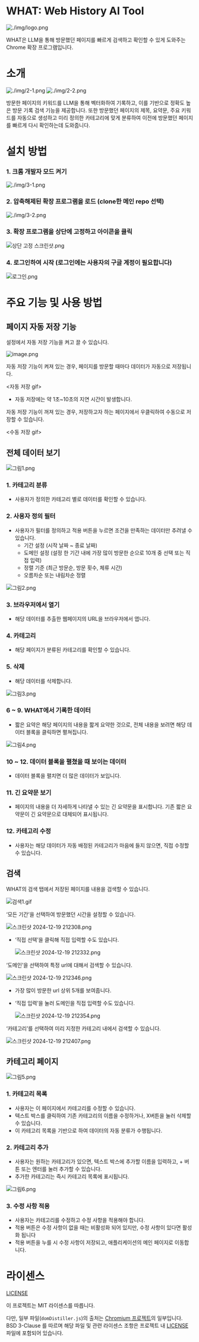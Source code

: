 # WHAT: Web History AI Tool

![./img/logo.png](./img/logo.png)

WHAT은 LLM을 통해 방문했던 페이지를 빠르게 검색하고 확인할 수 있게 도와주는 Chrome 확장 프로그램입니다. 

# 소개

![./img/2-1.png](./img/2-1.png)
![./img/2-2.png](./img/2-2.png)

방문한 페이지의 키워드를 LLM을 통해 벡터화하여 기록하고, 이를 기반으로 정확도 높은 방문 기록 검색 기능을 제공합니다. 또한 방문했던 페이지의 제목, 요약문, 주요 키워드를 자동으로 생성하고 미리 정의한 카테고리에 맞게 분류하여 이전에 방문했던 페이지를 빠르게 다시 확인하는데 도와줍니다.

# 설치 방법

### 1. 크롬 개발자 모드 켜기

![./img/3-1.png](./img/3-2.png)

### 2. 압축해제된 확장 프로그램을 로드 (clone한 메인 repo 선택)

![./img/3-2.png](./img/3-2.png)

### 3. 확장 프로그램을 상단에 고정하고 아이콘을 클릭

![상단 고정 스크린샷.png](https://prod-files-secure.s3.us-west-2.amazonaws.com/2b742df8-46ab-4276-a950-4cd1e4ed9f85/bfc79d29-8bff-439a-bfd1-720e4c5d6efe/%EC%83%81%EB%8B%A8_%EA%B3%A0%EC%A0%95_%EC%8A%A4%ED%81%AC%EB%A6%B0%EC%83%B7.png)

### 4. 로그인하여 시작 (로그인에는 사용자의 구글 계정이 필요합니다)

![로그인.png](https://prod-files-secure.s3.us-west-2.amazonaws.com/2b742df8-46ab-4276-a950-4cd1e4ed9f85/b95042c8-6157-4118-898d-cbcc2ffaab0c/%EB%A1%9C%EA%B7%B8%EC%9D%B8.png)

# 주요 기능 및 사용 방법

## 페이지 자동 저장 기능

설정에서 자동 저장 기능을 켜고 끌 수 있습니다.

![image.png](https://prod-files-secure.s3.us-west-2.amazonaws.com/2b742df8-46ab-4276-a950-4cd1e4ed9f85/982f04a5-13bf-4fb0-b885-b636c70b38a2/image.png)

자동 저장 기능이 켜져 있는 경우, 페이지를 방문할 때마다 데이터가 자동으로 저장됩니다.

<자동 저장 gif>

- 자동 저장에는 약 1초~10초의 지연 시간이 발생합니다.

자동 저장 기능이 꺼져 있는 경우, 저장하고자 하는 페이지에서 우클릭하여 수동으로 저장할 수 있습니다.

<수동 저장 gif>

## 전체 데이터 보기

![그림1.png](https://prod-files-secure.s3.us-west-2.amazonaws.com/2b742df8-46ab-4276-a950-4cd1e4ed9f85/9d3c9b74-7ba9-4dbc-9135-a6b8438b821f/%EA%B7%B8%EB%A6%BC1.png)

### 1. 카테고리 분류

- 사용자가 정의한 카테고리 별로 데이터를 확인할 수 있습니다.

### 2. 사용자 정의 필터

- 사용자가 필터를 정의하고 적용 버튼을 누르면 조건을 만족하는 데이터만 추려낼 수 있습니다.
    - 기간 설정 (시작 날짜 ~ 종료 날짜)
    - 도메인 설정 (설정 한 기간 내에 가장 많이 방문한 순으로 10개 중 선택 또는 직접 입력)
    - 정렬 기준 (최근 방문순, 방문 횟수, 체류 시간)
    - 오름차순 또는 내림차순 정렬

![그림2.png](https://prod-files-secure.s3.us-west-2.amazonaws.com/2b742df8-46ab-4276-a950-4cd1e4ed9f85/b9bdc9be-01f3-459a-aa51-36a17bd65c0f/%EA%B7%B8%EB%A6%BC2.png)

### 3. 브라우저에서 열기

- 해당 데이터를 추출한 웹페이지의 URL을 브라우저에서 엽니다.

### 4. 카테고리

- 해당 페이지가 분류된 카테고리를 확인할 수 있습니다.

### 5. 삭제

- 해당 데이터를 삭제합니다.

![그림3.png](https://prod-files-secure.s3.us-west-2.amazonaws.com/2b742df8-46ab-4276-a950-4cd1e4ed9f85/4928c874-be9a-449b-bce5-11b185364bf0/%EA%B7%B8%EB%A6%BC3.png)

### 6 ~ 9. WHAT에서 기록한 데이터

- 짧은 요약은 해당 페이지의 내용을 짧게 요약한 것으로, 전체 내용을 보려면 해당 데이터 블록을 클릭하면 펼쳐집니다.

![그림4.png](https://prod-files-secure.s3.us-west-2.amazonaws.com/2b742df8-46ab-4276-a950-4cd1e4ed9f85/f73d49b2-c5fa-4789-a9cf-da4b2eac085b/%EA%B7%B8%EB%A6%BC4.png)

### 10 ~ 12. 데이터 블록을 펼쳤을 때 보이는 데이터

- 데이터 블록을 펼치면 더 많은 데이터가 보입니다.

### 11. 긴 요약문 보기

- 페이지의 내용을 더 자세하게 나타낼 수 있는 긴 요약문을 표시합니다. 기존 짧은 요약문이 긴 요약문으로 대체되어 표시됩니다.

### 12. 카테고리 수정

- 사용자는 해당 데이터가 자동 배정된 카테고리가 마음에 들지 않으면, 직접 수정할 수 있습니다.

## 검색

WHAT의 검색 탭에서 저장된 페이지를 내용을 검색할 수 있습니다.

![검색1.gif](https://prod-files-secure.s3.us-west-2.amazonaws.com/2b742df8-46ab-4276-a950-4cd1e4ed9f85/043f2fbf-3273-443b-961a-14e2cfb2f46b/%EA%B2%80%EC%83%891.gif)

‘모든 기간’을 선택하여 방문했던 시간을 설정할 수 있습니다.

![스크린샷 2024-12-19 212308.png](https://prod-files-secure.s3.us-west-2.amazonaws.com/2b742df8-46ab-4276-a950-4cd1e4ed9f85/44f64b66-3cd2-4326-9cf3-6b229b2c9e71/%EC%8A%A4%ED%81%AC%EB%A6%B0%EC%83%B7_2024-12-19_212308.png)

- ‘직접 선택’을 클릭해 직접 입력할 수도 있습니다.
    
    ![스크린샷 2024-12-19 212332.png](https://prod-files-secure.s3.us-west-2.amazonaws.com/2b742df8-46ab-4276-a950-4cd1e4ed9f85/30615f04-b4c9-45a2-8bfb-d516c01d2de3/%EC%8A%A4%ED%81%AC%EB%A6%B0%EC%83%B7_2024-12-19_212332.png)
    

‘도메인’을 선택하여 특정 url에 대해서 검색할 수 있습니다.

![스크린샷 2024-12-19 212346.png](https://prod-files-secure.s3.us-west-2.amazonaws.com/2b742df8-46ab-4276-a950-4cd1e4ed9f85/2344418c-7f3c-4fa2-a1c9-5a3065ad6aa2/%EC%8A%A4%ED%81%AC%EB%A6%B0%EC%83%B7_2024-12-19_212346.png)

- 가장 많이 방문한 url 상위 5개를 보여줍니다.
- ‘직접 입력’을 눌러 도메인을 직접 입력할 수도 있습니다.
    
    ![스크린샷 2024-12-19 212354.png](https://prod-files-secure.s3.us-west-2.amazonaws.com/2b742df8-46ab-4276-a950-4cd1e4ed9f85/033ca87e-bc89-45e4-b113-bbbfbc6eb3e7/%EC%8A%A4%ED%81%AC%EB%A6%B0%EC%83%B7_2024-12-19_212354.png)
    

‘카테고리’를 선택하여 미리 지정한 카테고리 내에서 검색할 수 있습니다.

![스크린샷 2024-12-19 212407.png](https://prod-files-secure.s3.us-west-2.amazonaws.com/2b742df8-46ab-4276-a950-4cd1e4ed9f85/fb583887-d02f-4477-af01-c8c7fa247407/%EC%8A%A4%ED%81%AC%EB%A6%B0%EC%83%B7_2024-12-19_212407.png)

## 카테고리 페이지

![그림5.png](https://prod-files-secure.s3.us-west-2.amazonaws.com/2b742df8-46ab-4276-a950-4cd1e4ed9f85/26290fa4-a903-439c-8026-b08669cc52ae/%EA%B7%B8%EB%A6%BC5.png)

### 1. 카테고리 목록

- 사용자는 이 페이지에서 카테고리를 수정할 수 있습니다.
- 텍스트 박스를 클릭하여 기존 카테고리의 이름을 수정하거나, X버튼을 눌러 삭제할 수 있습니다.
- 이 카테고리 목록을 기반으로 하여 데이터의 자동 분류가 수행됩니다.

### 2. 카테고리 추가

- 사용자는 원하는 카테고리가 있으면, 텍스트 박스에 추가할 이름을 입력하고, + 버튼 또는 엔터를 눌러 추가할 수 있습니다.
- 추가한 카테고리는 즉시 카테고리 목록에 표시됩니다.

![그림6.png](https://prod-files-secure.s3.us-west-2.amazonaws.com/2b742df8-46ab-4276-a950-4cd1e4ed9f85/d0090989-20eb-468a-b934-ab6fcde2fd8a/%EA%B7%B8%EB%A6%BC6.png)

### 3. 수정 사항 적용

- 사용자는 카테고리를 수정하고 수정 사항을 적용해야 합니다.
- 적용 버튼은 수정 사항이 없을 때는 비활성화 되어 있지만, 수정 사항이 있다면 활성화 됩니다
- 적용 버튼을 누를 시 수정 사항이 저장되고, 애플리케이션의 메인 페이지로 이동합니다.

# 라이센스

[LICENSE](./LICENSE)

이 프로젝트는 MIT 라이센스를 따릅니다.

다만, 일부 파일(`domDistiller.js`)의 출처는 [Chromium 프로젝트](https://www.chromium.org/)의 일부입니다. BSD 3-Clause 를 따르며 해당 파일 및 관련 라이센스 조항은 프로젝트 내 [LICENSE](./LICENSE) 파일에 포함되어 있습니다.
